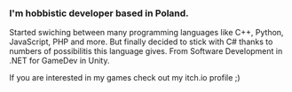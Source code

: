 ### I'm hobbistic developer based in Poland.

Started swiching between many programming languages like C++, Python, JavaScript, PHP and more. But finally decided to stick with C# thanks to numbers of possibilitis this language gives. From Software Development in .NET for GameDev in Unity.

If you are interested in my games check out my itch.io profile ;)
